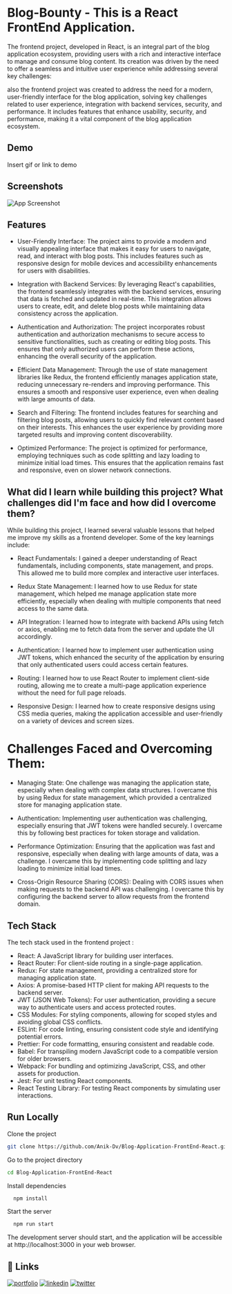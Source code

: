 
# Blog-Bounty - This is a React FrontEnd Application.


The frontend project, developed in React, is an integral part of the blog application ecosystem, providing users with a rich and interactive interface to manage and consume blog content. Its creation was driven by the need to offer a seamless and intuitive user experience while addressing several key challenges:

also the frontend project was created to address the need for a modern, user-friendly interface for the blog application, solving key challenges related to user experience, integration with backend services, security, and performance. It includes features that enhance usability, security, and performance, making it a vital component of the blog application ecosystem.


## Demo

Insert gif or link to demo


## Screenshots

![App Screenshot](https://via.placeholder.com/468x300?text=App+Screenshot+Here)


## Features

- User-Friendly Interface: The project aims to provide a modern and visually appealing interface that makes it easy for users to navigate, read, and interact with blog posts. This includes features such as responsive design for mobile devices and accessibility enhancements for users with disabilities.

- Integration with Backend Services: By leveraging React's capabilities, the frontend seamlessly integrates with the backend services, ensuring that data is fetched and updated in real-time. This integration allows users to create, edit, and delete blog posts while maintaining data consistency across the application.

- Authentication and Authorization: The project incorporates robust authentication and authorization mechanisms to secure access to sensitive functionalities, such as creating or editing blog posts. This ensures that only authorized users can perform these actions, enhancing the overall security of the application.

- Efficient Data Management: Through the use of state management libraries like Redux, the frontend efficiently manages application state, reducing unnecessary re-renders and improving performance. This ensures a smooth and responsive user experience, even when dealing with large amounts of data.

- Search and Filtering: The frontend includes features for searching and filtering blog posts, allowing users to quickly find relevant content based on their interests. This enhances the user experience by providing more targeted results and improving content discoverability.

- Optimized Performance: The project is optimized for performance, employing techniques such as code splitting and lazy loading to minimize initial load times. This ensures that the application remains fast and responsive, even on slower network connections.


## What did I learn while building this project? What challenges did I'm face and how did I overcome them?

While building this project, I learned several valuable lessons that helped me improve my skills as a frontend developer. Some of the key learnings include:

* React Fundamentals: I gained a deeper understanding of React fundamentals, including components, state management, and props. This allowed me to build more complex and interactive user interfaces.

* Redux State Management: I learned how to use Redux for state management, which helped me manage application state more efficiently, especially when dealing with multiple components that need access to the same data.

* API Integration: I learned how to integrate with backend APIs using fetch or axios, enabling me to fetch data from the server and update the UI accordingly.

* Authentication: I learned how to implement user authentication using JWT tokens, which enhanced the security of the application by ensuring that only authenticated users could access certain features.

* Routing: I learned how to use React Router to implement client-side routing, allowing me to create a multi-page application experience without the need for full page reloads.

* Responsive Design: I learned how to create responsive designs using CSS media queries, making the application accessible and user-friendly on a variety of devices and screen sizes.

# Challenges Faced and Overcoming Them:

* Managing State: One challenge was managing the application state, especially when dealing with complex data structures. I overcame this by using Redux for state management, which provided a centralized store for managing application state.

* Authentication: Implementing user authentication was challenging, especially ensuring that JWT tokens were handled securely. I overcame this by following best practices for token storage and validation.

* Performance Optimization: Ensuring that the application was fast and responsive, especially when dealing with large amounts of data, was a challenge. I overcame this by implementing code splitting and lazy loading to minimize initial load times.

* Cross-Origin Resource Sharing (CORS): Dealing with CORS issues when making requests to the backend API was challenging. I overcame this by configuring the backend server to allow requests from the frontend domain.


## Tech Stack
The tech stack used in the frontend project :

* React: A JavaScript library for building user interfaces.
* React Router: For client-side routing in a single-page application.
* Redux: For state management, providing a centralized store for managing application state.
* Axios: A promise-based HTTP client for making API requests to the backend server.
* JWT (JSON Web Tokens): For user authentication, providing a secure way to authenticate users and access protected routes.
* CSS Modules: For styling components, allowing for scoped styles and avoiding global CSS conflicts.
* ESLint: For code linting, ensuring consistent code style and identifying potential errors.
* Prettier: For code formatting, ensuring consistent and readable code.
* Babel: For transpiling modern JavaScript code to a compatible version for older browsers.
* Webpack: For bundling and optimizing JavaScript, CSS, and other assets for production.
* Jest: For unit testing React components.
* React Testing Library: For testing React components by simulating user interactions.

## Run Locally

Clone the project

```bash
git clone https://github.com/Anik-Dv/Blog-Application-FrontEnd-React.git

```

Go to the project directory

```bash
cd Blog-Application-FrontEnd-React
```

Install dependencies

```bash
  npm install
```

Start the server

```bash
  npm run start
```

The development server should start, and the application will be accessible at http://localhost:3000 in your web browser.


## 🔗 Links
[![portfolio](https://img.shields.io/badge/my_portfolio-000?style=for-the-badge&logo=ko-fi&logoColor=white)](https://anik-dv.github.io/AnikKarmokar.github.io)
[![linkedin](https://img.shields.io/badge/linkedin-0A66C2?style=for-the-badge&logo=linkedin&logoColor=white)](https://www.linkedin.com/in/anikkarmokar/)
[![twitter](https://img.shields.io/badge/twitter-1DA1F2?style=for-the-badge&logo=twitter&logoColor=white)](https://twitter.com/)

